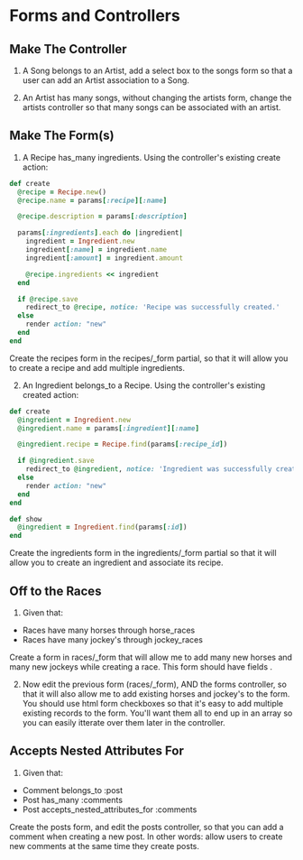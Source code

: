 # Forms and Controllers

## Make The Controller

1. A Song belongs to an Artist, add a select box to the songs form so that a user can add an Artist association to a Song.

2. An Artist has many songs, without changing the artists form, change the artists controller so that many songs can be associated with an artist.

## Make The Form(s)

1. A Recipe has_many ingredients. Using the controller's existing create action:

```ruby
def create
  @recipe = Recipe.new()
  @recipe.name = params[:recipe][:name]

  @recipe.description = params[:description]

  params[:ingredients].each do |ingredient|
    ingredient = Ingredient.new
    ingredient[:name] = ingredient.name
    ingredient[:amount] = ingredient.amount

    @recipe.ingredients << ingredient
  end

  if @recipe.save
    redirect_to @recipe, notice: 'Recipe was successfully created.'
  else
    render action: "new"
  end
end
```

Create the recipes form in the recipes/_form partial, so that it will allow you to create a recipe and add multiple ingredients.

2. An Ingredient belongs_to a Recipe. Using the controller's existing created action:

```ruby
def create
  @ingredient = Ingredient.new
  @ingredient.name = params[:ingredient][:name]

  @ingredient.recipe = Recipe.find(params[:recipe_id])

  if @ingredient.save
    redirect_to @ingredient, notice: 'Ingredient was successfully created.'
  else
    render action: "new"
  end
end

def show
  @ingredient = Ingredient.find(params[:id])
end
```

Create the ingredients form in the ingredients/_form partial so that it will allow you to create an ingredient and associate its recipe.


## Off to the Races

1) Given that: 
- Races have many horses through horse_races
- Races have many jockey's through jockey_races

Create a form in races/_form that will allow me to add many new horses and many new jockeys while creating a race. This form should have fields .

2) Now edit the previous form (races/_form), AND the forms controller, so that it will also allow me to add existing horses and jockey's to the form. You should use html form checkboxes so that it's easy to add multiple existing records to the form. You'll want them all to end up in an array so you can easily itterate over them later in the controller.

## Accepts Nested Attributes For

1) Given that:

- Comment belongs_to :post
- Post has_many :comments
- Post accepts_nested_attributes_for :comments

Create the posts form, and edit the posts controller, so that you can add a comment when creating a new post. In other words: allow users to create new comments at the same time they create posts.